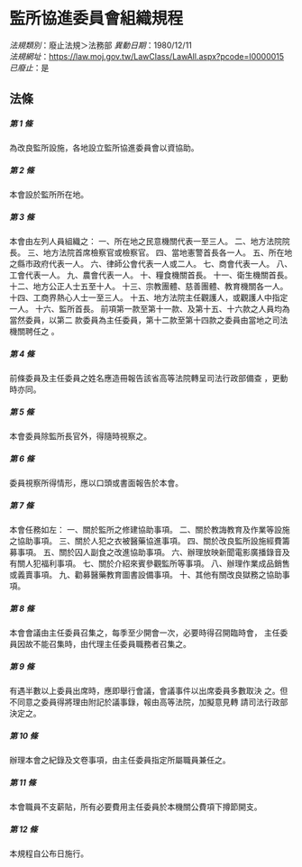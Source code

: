 # 監所協進委員會組織規程

*法規類別*：廢止法規＞法務部
*異動日期*：1980/12/11  
*法規網址*：https://law.moj.gov.tw/LawClass/LawAll.aspx?pcode=I0000015
*已廢止*：是


## 法條
##### 第 1 條
為改良監所設施，各地設立監所協進委員會以資協助。

##### 第 2 條
本會設於監所所在地。

##### 第 3 條
本會由左列人員組織之：
一、所在地之民意機關代表一至三人。
二、地方法院院長。
三、地方法院首席檢察官或檢察官。
四、當地憲警首長各一人。
五、所在地之縣市政府代表一人。
六、律師公會代表一人或二人。
七、商會代表一人。
八、工會代表一人。
九、農會代表一人。
十、糧食機關首長。
十一、衛生機關首長。
十二、地方公正人士五至十人。
十三、宗教團體、慈善團體、教育機關各一人。
十四、工商界熱心人士一至三人。
十五、地方法院主任觀護人，或觀護人中指定一人。
十六、監所首長。
前項第一款至第十一款、及第十五、十六款之人員均為當然委員，以第二
款委員為主任委員，第十二款至第十四款之委員由當地之司法機關聘任之
。

##### 第 4 條
前條委員及主任委員之姓名應造冊報告該省高等法院轉呈司法行政部備查
，更動時亦同。

##### 第 5 條
本會委員除監所長官外，得隨時視察之。

##### 第 6 條
委員視察所得情形，應以口頭或書面報告於本會。

##### 第 7 條
本會任務如左：
一、關於監所之修建協助事項。
二、關於教誨教育及作業等設施之協助事項。
三、關於人犯之衣被醫藥協進事項。
四、關於改良監所設施經費籌募事項。
五、關於囚人副食之改進協助事項。
六、辦理放映新聞電影廣播錄音及有關人犯福利事項。
七、關於介紹來賓參觀監所等事項。
八、辦理作業成品銷售或義賣事項。
九、勸募醫藥教育圖書設備事項。
十、其他有關改良獄務之協助事項。

##### 第 8 條
本會會議由主任委員召集之，每季至少開會一次，必要時得召開臨時會，
主任委員因故不能召集時，由代理主任委員職務者召集之。

##### 第 9 條
有遇半數以上委員出席時，應即舉行會議，會議事件以出席委員多數取決
之。但不同意之委員得將理由附記於議事錄，報由高等法院，加擬意見轉
請司法行政部決定之。

##### 第 10 條
辦理本會之紀錄及文卷事項，由主任委員指定所屬職員兼任之。

##### 第 11 條
本會職員不支薪貼，所有必要費用主任委員於本機關公費項下撙節開支。

##### 第 12 條
本規程自公布日施行。


